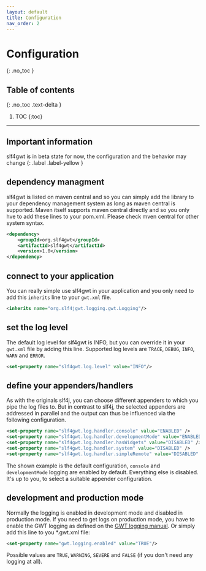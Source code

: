 ```yaml
---
layout: default
title: Configuration
nav_order: 2
---
```


# Configuration
{: .no_toc }

## Table of contents
{: .no_toc .text-delta }

1. TOC
{:toc}

---

## Important information

slf4gwt is in beta state for now, the configuration and the behavior may change
{: .label .label-yellow }

## dependency managment

slf4gwt is listed on maven central and so you can simply add the library to your dependency management system as long as maven central is supported. Maven itself supports maven central directly and so you only hve to add these lines to your pom.xml. Please check mven central for other system syntax.

```xml
<dependency>
    <groupId>org.slf4gwt</groupId>
    <artifactId>slf4gwt</artifactId>
    <version>1.0</version>
</dependency>
```

## connect to your application

You can really simple use slf4gwt in your application and you only need to add this <code>inherits</code> line to your <code>gwt.xml</code> file.

```xml
<inherits name="org.slf4jgwt.logging.gwt.Logging"/>
```

## set the log level

The default log level for slf4gwt is INFO, but you can override it in your <code>gwt.xml</code> file by adding this line. Supported log levels are <code>TRACE</code>, <code>DEBUG</code>, <code>INFO</code>, <code>WARN</code> and <code>ERROR</code>.

```xml
<set-property name="slf4gwt.log.level" value="INFO"/>
```

## define your appenders/handlers

As with the originals slf4j, you can choose different appenders to which you pipe the log files to. But in contrast to slf4j, the selected appenders are addressed in parallel and the output can thus be influenced via the following configuration.

```xml
<set-property name="slf4gwt.log.handler.console" value="ENABLED" />
<set-property name="slf4gwt.log.handler.developmentMode" value="ENABLED" />
<set-property name="slf4gwt.log.handler.hasWidgets" value="DISABLED" />
<set-property name="slf4gwt.log.handler.system" value="DISABLED" />
<set-property name="slf4gwt.log.handler.simpleRemote" value="DISABLED" />
```

The shown example is the default configuration, <code>console</code> and <code>developmentMode</code> logging are enabled by default. Everything else is disabled. It's up to you, to select a suitable appender configuration.

## development and production mode

Normally the logging is enabled in development mode and disabled in production mode.
If you need to get logs on production mode, you have to enable the GWT logging as defined on the
[GWT logging manual](http://www.gwtproject.org/doc/latest/DevGuideLogging.html#Configuring_GWT_Logging). Or simply add this line to you *.gwt.xml file:

```xml
<set-property name="gwt.logging.enabled" value="TRUE"/>
```

Possible values are <code>TRUE</code>, <code>WARNING</code>, <code>SEVERE</code> and <code>FALSE</code> (if you don't need any logging at all).